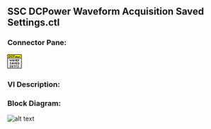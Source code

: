 ## **SSC DCPower Waveform Acquisition Saved Settings.ctl**
### Connector Pane:
![alt text](/docs/images/Instrument%20Control/DCPower/SSC%20DCPower/Waveform%20Acquisition/SSC%20DCPower%20Waveform%20Acquisition%20Saved%20Settings.ctlc.png "SSC DCPower Waveform Acquisition Saved Settings.ctl connector pane")

### VI Description:


### Block Diagram:
![alt text](/docs/images/Instrument%20Control/DCPower/SSC%20DCPower/Waveform%20Acquisition/SSC%20DCPower%20Waveform%20Acquisition%20Saved%20Settings.ctld.png "SSC DCPower Waveform Acquisition Saved Settings.ctl block diagram")
